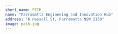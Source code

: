 ```yaml
---
short_name: PEIH
name: "Parramatta Engineeing and Innovation Hub"
address: "6 Hassall St, Parramatta NSW 2150"
image: peih.jpg
---
```

